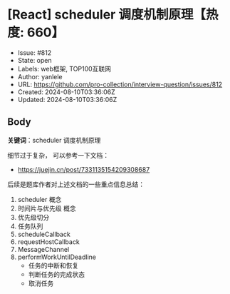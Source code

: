 # [React] scheduler 调度机制原理【热度: 660】

- Issue: #812
- State: open
- Labels: web框架, TOP100互联网
- Author: yanlele
- URL: https://github.com/pro-collection/interview-question/issues/812
- Created: 2024-08-10T03:36:06Z
- Updated: 2024-08-10T03:36:06Z

## Body

**关键词**：scheduler 调度机制原理

细节过于复杂， 可以参考一下文档：

- https://juejin.cn/post/7331135154209308687

后续是题库作者对上述文档的一些重点信息总结：

1. scheduler 概念
2. 时间片与优先级 概念
3. 优先级切分
4. 任务队列
5. scheduleCallback
6. requestHostCallback
7. MessageChannel
8. performWorkUntilDeadline
   - 任务的中断和恢复
   - 判断任务的完成状态
   - 取消任务

